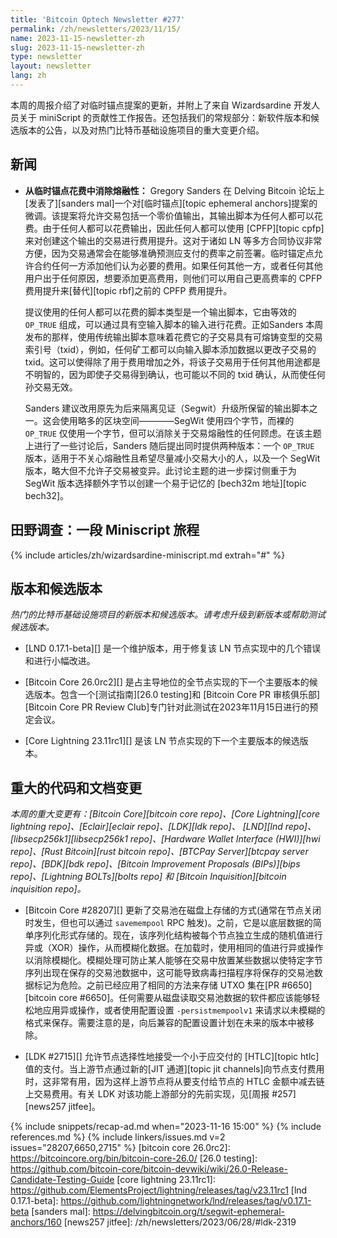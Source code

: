 ```yaml
---
title: 'Bitcoin Optech Newsletter #277'
permalink: /zh/newsletters/2023/11/15/
name: 2023-11-15-newsletter-zh
slug: 2023-11-15-newsletter-zh
type: newsletter
layout: newsletter
lang: zh
---
```

本周的周报介绍了对临时锚点提案的更新，并附上了来自 Wizardsardine 开发人员关于 miniScript 的贡献性工作报告。还包括我们的常规部分：新软件版本和候选版本的公告，以及对热门比特币基础设施项目的重大变更介绍。

## 新闻

- **<!--eliminating-malleability-from-ephemeral-anchor-spends-->从临时锚点花费中消除熔融性：** Gregory Sanders 在 Delving Bitcoin 论坛上[发表了][sanders mal]一个对[临时锚点][topic ephemeral anchors]提案的微调。该提案将允许交易包括一个零价值输出，其输出脚本为任何人都可以花费。由于任何人都可以花费输出，因此任何人都可以使用 [CPFP][topic cpfp] 来对创建这个输出的交易进行费用提升。这对于诸如 LN 等多方合同协议非常方便，因为交易通常会在能够准确预测应支付的费率之前签署。临时锚定点允许合约任何一方添加他们认为必要的费用。如果任何其他一方，或者任何其他用户出于任何原因，想要添加更高费用，则他们可以用自己更高费率的 CPFP 费用提升来[替代][topic rbf]之前的 CPFP 费用提升。

    提议使用的任何人都可以花费的脚本类型是一个输出脚本，它由等效的 `OP_TRUE` 组成，可以通过具有空输入脚本的输入进行花费。正如Sanders 本周发布的那样，使用传统输出脚本意味着花费它的子交易具有可熔铸变型的交易索引号（txid），例如，任何矿工都可以向输入脚本添加数据以更改子交易的 txid。这可以使得除了用于费用增加之外，将该子交易用于任何其他用途都是不明智的，因为即使子交易得到确认，也可能以不同的 txid 确认，从而使任何孙交易无效。

    Sanders 建议改用原先为后来隔离见证（Segwit）升级所保留的输出脚本之一。这会使用略多的区块空间————SegWit 使用四个字节，而裸的 `OP_TRUE` 仅使用一个字节，但可以消除关于交易熔融性的任何顾虑。在该主题上进行了一些讨论后，Sanders 随后提出同时提供两种版本：一个 `OP_TRUE` 版本，适用于不关心熔融性且希望尽量减小交易大小的人，以及一个 SegWit 版本，略大但不允许子交易被变异。此讨论主题的进一步探讨侧重于为 SegWit 版本选择额外字节以创建一个易于记忆的 [bech32m 地址][topic bech32]。

## 田野调查：一段 Miniscript 旅程

{% include articles/zh/wizardsardine-miniscript.md extrah="#" %}

## 版本和候选版本

*热门的比特币基础设施项目的新版本和候选版本。请考虑升级到新版本或帮助测试候选版本。*

- [LND 0.17.1-beta][] 是一个维护版本，用于修复该 LN 节点实现中的几个错误和进行小幅改进。

- [Bitcoin Core 26.0rc2][] 是占主导地位的全节点实现的下一个主要版本的候选版本。包含一个[测试指南][26.0 testing]和 [Bitcoin Core PR 审核俱乐部][Bitcoin Core PR Review Club]专门针对此测试在2023年11月15日进行的预定会议。

- [Core Lightning 23.11rc1][] 是该 LN 节点实现的下一个主要版本的候选版本。

## 重大的代码和文档变更

*本周的重大变更有：[Bitcoin Core][bitcoin core repo]、[Core
Lightning][core lightning repo]、[Eclair][eclair repo]、[LDK][ldk repo]、
[LND][lnd repo]、[libsecp256k1][libsecp256k1 repo]、[Hardware Wallet
Interface (HWI)][hwi repo]、[Rust Bitcoin][rust bitcoin repo]、[BTCPay
Server][btcpay server repo]、[BDK][bdk repo]、[Bitcoin Improvement
Proposals (BIPs)][bips repo]、[Lightning BOLTs][bolts repo] 和 [Bitcoin Inquisition][bitcoin inquisition repo]。*

- [Bitcoin Core #28207][] 更新了交易池在磁盘上存储的方式(通常在节点关闭时发生，但也可以通过 `savemempool` RPC 触发)。之前，它是以底层数据的简单序列化形式存储的。现在，该序列化结构被每个节点独立生成的随机值进行异或（XOR）操作，从而模糊化数据。在加载时，使用相同的值进行异或操作以消除模糊化。模糊处理可防止某人能够在交易中放置某些数据以使特定字节序列出现在保存的交易池数据中，这可能导致病毒扫描程序将保存的交易池数据标记为危险。之前已经应用了相同的方法来存储 UTXO 集在[PR #6650][bitcoin core #6650]。任何需要从磁盘读取交易池数据的软件都应该能够轻松地应用异或操作，或者使用配置设置 `-persistmempoolv1` 来请求以未模糊的格式来保存。需要注意的是，向后兼容的配置设置计划在未来的版本中被移除。

- [LDK #2715][] 允许节点选择性地接受一个小于应交付的 [HTLC][topic htlc]值的支付。当上游节点通过新的[JIT 通道][topic jit channels]向节点支付费用时，这非常有用，因为这样上游节点将从要支付给节点的 HTLC 金额中减去链上交易费用。有关 LDK 对该功能上游部分的先前实现，见[周报 #257][news257 jitfee]。

{% include snippets/recap-ad.md when="2023-11-16 15:00" %}
{% include references.md %}
{% include linkers/issues.md v=2 issues="28207,6650,2715" %}
[bitcoin core 26.0rc2]: https://bitcoincore.org/bin/bitcoin-core-26.0/
[26.0 testing]: https://github.com/bitcoin-core/bitcoin-devwiki/wiki/26.0-Release-Candidate-Testing-Guide
[core lightning 23.11rc1]: https://github.com/ElementsProject/lightning/releases/tag/v23.11rc1
[lnd 0.17.1-beta]: https://github.com/lightningnetwork/lnd/releases/tag/v0.17.1-beta
[sanders mal]: https://delvingbitcoin.org/t/segwit-ephemeral-anchors/160
[news257 jitfee]: /zh/newsletters/2023/06/28/#ldk-2319
